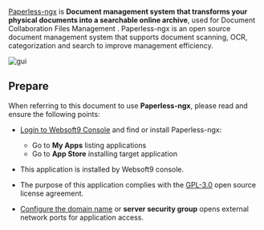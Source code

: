 [Paperless-ngx](https://docs.paperless-ngx.com) is **Document management system that transforms your physical documents into a searchable online archive**, used for Document Collaboration Files Management . Paperless-ngx is an open source document management system that supports document scanning, OCR, categorization and search to improve management efficiency.


![gui](http://libs.websoft9.com/Websoft9/DocsPicture/zh/paperlessngx/paperlessngx-gui-websoft9.png)


## Prepare

When referring to this document to use **Paperless-ngx**, please read and ensure the following points:

- [Login to Websoft9 Console](./login-console) and find or install Paperless-ngx:
  - Go to **My Apps** listing applications 
  - Go to **App Store** installing target application

- This application is installed by Websoft9 console.


- The purpose of this application complies with the [GPL-3.0](https://opensource.org/licenses/GPL-3.0) open source license agreement.


- [Configure the domain name](./domain-set) or **server security group** opens external network ports for application access.